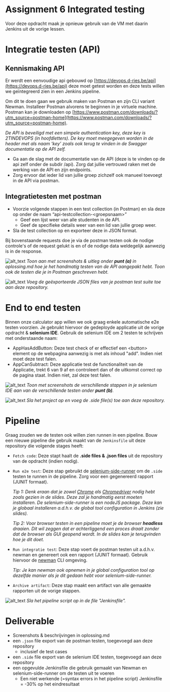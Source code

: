 # Assignment 6 Integrated testing

Voor deze opdracht maak je opnieuw gebruik van de VM met daarin Jenkins uit de vorige lessen.

# Integratie testen (API)
## Kennismaking API
Er werdt een eenvoudige api gebouwd op [https://devops.d-ries.be/api](https://devops.d-ries.be/api) deze moet getest worden en deze tests willen we geïntegreerd zien in een Jenkins pipeline.

Om dit te doen gaan we gebruik maken van Postman en zijn CLI variant Newman. Installeer Postman alvorens te beginnen in je virtuele machine. Postman kan je downloaden op [https://www.postman.com/downloads/?utm_source=postman-home](https://www.postman.com/downloads/?utm_source=postman-home). 

_De API is beveiligd met een simpele authentication key, deze key is 2TINDEVOPS (in hoofdletters). De key moet meegegeven worden in de header met als naam ‘key’ zoals ook terug te vinden in de Swagger documentatie op de API zelf._

*   Ga aan de slag met de documentatie van de API (deze is te vinden op de api zelf onder de subdir /api). Zorg dat jullie vertrouwd raken met de werking van de API en zijn endpoints.
*   Zorg ervoor dat ieder lid van jullie groep zichzelf ook manueel toevoegt in de API via postman.

## Integratietesten met postman 
*   Voorzie volgende stappen in een test collection (in Postman) en sla deze op onder de naam “api-testcollection-&lt;groepsnaam>”
    *   Geef een lijst weer van alle studenten in de API.
    *   Geef de specifieke details weer van een lid van jullie groep weer.
*   Sla de test collection op en exporteer deze in JSON format.

Bij bovenstaande requests doe je via de postman testen ook de nodige controle's of de request gelukt is en of de nodige data weldegelijk aanwezig is in de response.

![alt_text](https://i.imgur.com/9leib3p.png "image_tooltip")
_Toon aan met screenshots & uitleg onder **punt (a)** in oplossing.md hoe je het handmatig testen van de API aangepakt hebt. Toon ook de testen die je in Postman geschreven hebt._

![alt_text](https://i.imgur.com/9leib3p.png "image_tooltip")
_Voeg de geëxporteerde JSON files van je postman test suite toe aan deze repository._

# End to end testen
Binnen onze calculator app willen we ook graag enkele automatische e2e testen voorzien. Je gebruikt hiervoor de gedeployde applicatie uit de vorige opdracht &  **selenium IDE**. Gebruik de selenium IDE om 2 testen te schrijven met onderstaande naam:

*   AppHasAddButton: Deze test check of er effectief een &lt;button> element op de webpagina aanwezig is met als inhoud "add". Indien niet moet deze test falen.
*   AppCanSubtract: Deze applicatie test de functionaliteit van de Applicatie, trekt 6 van 9 af en controleert dan of de uitkomst correct op de pagina staat. Indien niet, zal deze test falen.

![alt_text](https://i.imgur.com/9leib3p.png "image_tooltip")
_Toon met screenshots de verschillende stappen in je selenium IDE aan van de verschillende testen onder **punt (b)**._

![alt_text](https://i.imgur.com/9leib3p.png "image_tooltip")
_Sla het project op en voeg de .side file(s) toe aan deze repository._

# Pipeline

Graag zouden we de testen ook willen zien runnen in een pipeline. Bouw een nieuwe pipeline die gebruik maakt van de `Jenkinsfile` uit deze repository die volgende stages heeft:

*   `Fetch code`: Deze stapt haalt de  **.side files & .json files** uit de repository van de opdracht (indien nodig).
*   `Run e2e test`: Deze stap gebruikt de [selenium-side-runner](https://www.selenium.dev/selenium-ide/docs/en/introduction/command-line-runner) om de `.side` testen te runnen in de pipeline. Zorg voor een gegenereerd rapport (JUNIT formaat).

    _Tip 1: Denk eraan dat je zowel [Chrome](https://linuxize.com/post/how-to-install-google-chrome-web-browser-on-debian-9/#1-download-google-chrome) als [Chromedriver](https://chromedriver.chromium.org/) nodig hebt zoals gezien in de slides. Deze zal je handmatig eerst moeten installeren. De selenium-side-runner is een nodeJS package. Deze kan je globaal installeren a.d.h.v. de global tool configuration in Jenkins (zie slides)._

    _Tip 2: Voor browser testen in een pipeline moet je de browser **headless** draaien. Dit wil zeggen dat er achterliggend een proces draait zonder dat de browser als GUI geopend wordt. In de slides kan je terugvinden hoe je dit doet._
*   `Run integratie test`: Deze stap voert de postman testen uit a.d.h.v. newman en genereert ook een rapport (JUNIT formaat). Gebruik hiervoor de [newman](https://www.npmjs.com/package/newman) CLI omgeving.

    _Tip: Je kan newman ook opnemen in je global configuration tool op dezelfde manier als je dit gedaan hebt voor selenium-side-runner._

*   `Archive artifact`: Deze stap maakt een artifact van alle gemaakte rapporten uit de vorige stappen.

![alt_text](https://i.imgur.com/9leib3p.png "image_tooltip")
_Sla het pipeline script op in de file "Jenkinsfile"._


# Deliverable
- Screenshots & beschrijvingen in oplossing.md
- een `.json` file export van de postman testen, toegevoegd aan deze repository
    - inclusief de test cases
- een `.side` file export van de selenium IDE testen, toegevoegd aan deze repository
- een opgevulde Jenkinsfile die gebruik gemaakt van Newman en selenium-side-runner om de testen uit te voeren
    - Een niet werkende (=syntax errors in het pipeline script) Jenkinsfile = -30% op het eindresultaat


